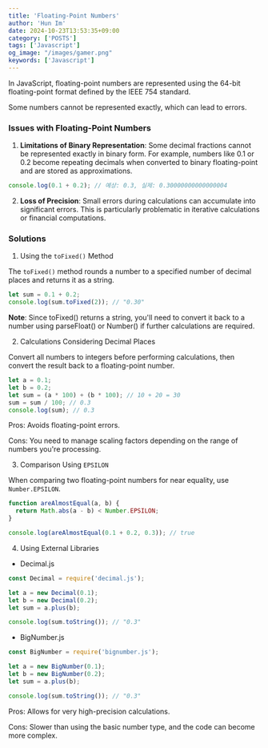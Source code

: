 ```yaml
---
title: 'Floating-Point Numbers'
author: 'Hun Im'
date: 2024-10-23T13:53:35+09:00
category: ['POSTS']
tags: ['Javascript']
og_image: "/images/gamer.png" 
keywords: ['Javascript']
---
```


In JavaScript, floating-point numbers are represented using the 64-bit floating-point format defined by the IEEE 754 standard.

Some numbers cannot be represented exactly, which can lead to errors.

### Issues with Floating-Point Numbers

1. **Limitations of Binary Representation**: Some decimal fractions cannot be represented exactly in binary form. For example, numbers like 0.1 or 0.2 become repeating decimals when converted to binary floating-point and are stored as approximations.

```js
console.log(0.1 + 0.2); // 예상: 0.3, 실제: 0.30000000000000004
```

2. **Loss of Precision**: Small errors during calculations can accumulate into significant errors. This is particularly problematic in iterative calculations or financial computations.

### Solutions

1. Using the `toFixed()` Method

The `toFixed()` method rounds a number to a specified number of decimal places and returns it as a string.

```js
let sum = 0.1 + 0.2;
console.log(sum.toFixed(2)); // "0.30"
```

**Note**: Since toFixed() returns a string, you'll need to convert it back to a number using parseFloat() or Number() if further calculations are required.

2. Calculations Considering Decimal Places

Convert all numbers to integers before performing calculations, then convert the result back to a floating-point number.

```js
let a = 0.1;
let b = 0.2;
let sum = (a * 100) + (b * 100); // 10 + 20 = 30
sum = sum / 100; // 0.3
console.log(sum); // 0.3
```

Pros: Avoids floating-point errors.

Cons: You need to manage scaling factors depending on the range of numbers you're processing.


3. Comparison Using `EPSILON`

When comparing two floating-point numbers for near equality, use `Number.EPSILON`.

```js
function areAlmostEqual(a, b) {
  return Math.abs(a - b) < Number.EPSILON;
}

console.log(areAlmostEqual(0.1 + 0.2, 0.3)); // true
```

4. Using External Libraries

* Decimal.js
```js
const Decimal = require('decimal.js');

let a = new Decimal(0.1);
let b = new Decimal(0.2);
let sum = a.plus(b);

console.log(sum.toString()); // "0.3"

```

* BigNumber.js
```js
const BigNumber = require('bignumber.js');

let a = new BigNumber(0.1);
let b = new BigNumber(0.2);
let sum = a.plus(b);

console.log(sum.toString()); // "0.3"
```

Pros: Allows for very high-precision calculations.

Cons: Slower than using the basic number type, and the code can become more complex.



